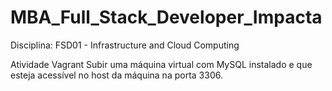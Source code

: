 # MBA_Full_Stack_Developer_Impacta

Disciplina: FSD01 - Infrastructure and Cloud Computing

Atividade Vagrant
Subir uma máquina virtual com MySQL instalado e que esteja acessível no host da máquina na porta 3306.